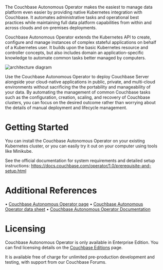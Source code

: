 The Couchbase Autonomous Operator makes the easiest to manage data platform even easier by providing native Kubernetes integration with Couchbase. It automates administrative tasks and operational best practices while maintaining full data platform capabilities from within and across clouds and on-premises deployments.

Couchbase Autonomous Operator extends the Kubernetes API to create, configure and manage instances of complex stateful applications on behalf of a Kubernetes user. It builds upon the basic Kubernetes resource and controller concepts, but also includes domain an application-specific knowledge to automate common tasks better managed by computers.

![architecture diagram](https://s3.amazonaws.com/packages.couchbase.com/kubernetes/AutonomousOperator-Architecture.png)

Use the Couchbase Autonomous Operator to deploy Couchbase Server alongside your cloud-native applications in public, private, and multi-cloud environments without sacrificing the the portability and manageability of your data. By automating the management of common Couchbase tasks such as the configuration, creation, scaling, and recovery of Couchbase clusters, you can focus on the desired outcome rather than worrying about the details of manual deployment and lifecycle management.

# Getting Started

You can install the Couchbase Autonomous Operator on your existing Kubernetes cluster, or you can easily try it out on your computer using tools like Minikube.

See the official documentation for system requirements and detailed setup instructions: https://docs.couchbase.com/operator/1.0/prerequisite-and-setup.html



# Additional References
•	[Couchbase Autonomous Operator page](https://www.couchbase.com/products/cloud/kubernetes)
•	[Couchbase Autonomous Operator data sheet](https://resources.couchbase.com/c/datasheet-autonomous-operator?x=LB28XI)
•	[Couchbase Autonomous Operator Documentation](https://docs.couchbase.com/operator/1.0/overview.html)

# Licensing


Couchbase Autonomous Operator is only available in Enterprise Edition. You can find licensing details on the [Couchbase Editions]( https://www.couchbase.com/legal/agreements/2018-04-30v3_License_Agreement) page.

It is available free of charge for unlimited pre-production development and testing, with support from our Couchbase Forums.
